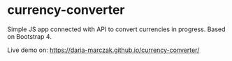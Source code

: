 # currency-converter
Simple JS app connected with API to convert currencies in progress. 
Based on Bootstrap 4.

Live demo on: https://daria-marczak.github.io/currency-converter/
